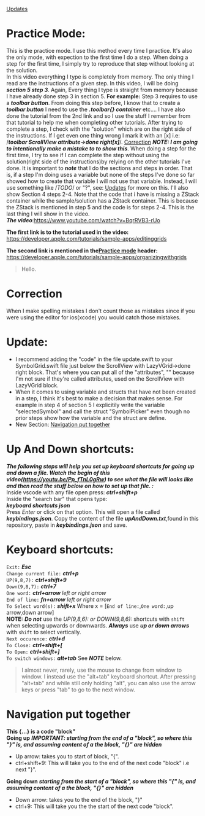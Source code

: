 [Updates](#update)

# Practice Mode:
This is the practice mode. I use this method every time I practice. It's also the only mode, with expection to the first time I do a step. When doing a step for the first time, I simply try to reproduce that step without looking at the solution.<br>
In this video everything I type is completely from memory. The only thing I read are the instructions of a given step. In this video, I will be doing ***section 5 step 3***. Again, Every thing I type is straight from memory because I have already done step 3 in section 5. **For example:** Step 3 requires to use a ***toolbar button***. From doing this step before, I know that to create a ***toolbar button*** I need to use the ***.toolbar{} container*** etc.... I have also done the tutorial from the 2nd link and so I use the stuff I remember from that tutorial to help me when completing other tutorials. After trying to complete a step, I check with the "solution" which are on the right side of the instructions. If I get even one thing wrong I mark it with an [x] i.e: /***toolbar ScrollView attribute->done right[x]***/. [Correction](#correction) ***NOTE: I am going to intentionally make a mistake to to show this***. When doing a step for the first time, I try to see if I can complete the step without using the solution(right side of the instructions)by relying on the other tutorials I've done. It is important to ***note*** that I do the sections and steps in order. That is, if a step I'm doing uses a variable but none of the steps I've done so far showed how to create that variable I will not use that variable. Instead, I will use something like /*TODO*/ or "?", see: [Updates](#update) for more on this. I'll also show Section 4 steps 2-4. Note that the code that i have is missing a ZStack container while the sample/solution has a ZStack container. This is because the ZStack is mentioned in step 5 and the code is for steps 2-4. This is the last thing I will show in the video.<br>
***The video***:https://www.youtube.com/watch?v=BqrRVB3-rUo

**The first link is to the tutorial used in the video:**
https://developer.apple.com/tutorials/sample-apps/editinggrids

**The second link is mentioned in the[Practice mode](#practice-mode) header:**
https://developer.apple.com/tutorials/sample-apps/organizingwithgrids <br>
> Hello.

# Correction
When I make spelling mistakes I don't count those as mistakes since if you were using the editor for ios(xcode) you would catch those mistakes.

# Update:
* I recommend adding the "code" in the file update.swift to your SymbolGrid.swift file just below the ScrollView with LazyVGrid->done right block. That's where you can put all of the "attributes", "" because I'm not sure if they're called attributes, used on the ScrollView with LazyVGrid block.<br>
* When it comes to using variable and structs that have not been created in a step, I think it's best to make a decision that makes sense. For example in step 4 of section 5 I explicitily write the variable "selectedSymbol" and call the struct "SymbolPicker" even though no prior steps show how the variable and the struct are define. <br>
* New Section: [Navigation put together](#navigation-put-together)

# Up And Down shortcuts: 
***The following steps will help you set up keyboard shortcuts for going up and down a file.
Watch the begin of this video(https://youtu.be/Pp_fTnL0gRw) to see what the file will looks like and then read the stuff below on how to set up that file. :***<br>
Inside vscode with any file open press: 
    ***ctrl+shift+p***<br>
Inside the "search bar" that opens type:<br>
    ***keyboard shortcuts json***<br>
Press *Enter* or click on that option. This will open a file called ***keybindings.json***. Copy the content of the file ***upAndDown.txt***,found in this repository, paste in ***keybindings.json*** and save.<br>


# Keyboard shortcuts:

`Exit:` ***Esc***<br>
`Change current file:` ***ctrl+p***<br>
`UP(9,8,7):` ***ctrl+shift+9***<br>
`Down(9,8,7):` ***ctrl+7***<br>
`One word:` ***ctrl+arrow*** *left or right arrow*<br>
`End of line:` ***fn+arrow*** *left or right arrow*<br>
`To Select word(s):` ***shift+x*** Where x = [`End of line:`,`One word:`,up arrow,down arrow]<br>**NOTE:** ***Do not*** use the *UP(9,8,6): or DOWN(9,8,6):* shortcuts with `shift` when selecting upwards or downwards. ***Always*** use ***up or down arrows*** with `shift` to select vertically.<br>
`Next occurence:` ***ctrl+d***<br>
`To Close:` ***ctrl+shift+\[*** <br>
`To Open:` ***ctrl+shift+\]***<br>
`To switch windows:` ***alt+tab*** See ***NOTE*** below. 
> I almost never, rarely, use the mouse to change from window to window. I instead use the "alt+tab" keyboard shortcut. After pressing "alt+tab" and while still only holding "alt", you can also use the arrow keys or press "tab" to go to the next window.

# Navigation put together
**This \{...} is a code "block"**<br>
**Going up** ***IMPORTANT: starting from the end of a "block", so where this "}" is, and assuming content of a the block, "\{}" are hidden***<br>
* Up arrow: takes you to start of block, "\{".
* ctrl+shift+9: This will take you to the end of the next code "block" i.e next "}".<br>

**Going down** ***starting from the start of a "block", so where this "\{" is, and assuming content of a the block, "\{}" are hidden***<br>
* Down arrow: takes you to the end of the block, "}"<br>
* ctrl+9: This will take you the the start of the next code "block".
